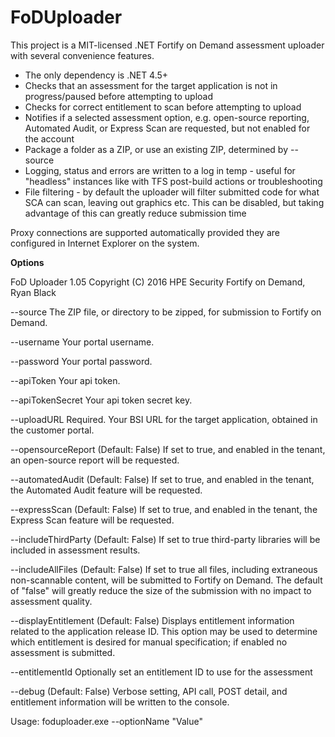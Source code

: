 # FoDUploader
This project is a MIT-licensed .NET Fortify on Demand assessment uploader with several convenience features.

* The only dependency is .NET 4.5+
* Checks that an assessment for the target application is not in progress/paused before attempting to upload 
* Checks for correct entitlement to scan before attempting to upload
* Notifies if a selected assessment option, e.g. open-source reporting, Automated Audit, or Express Scan are requested, but not enabled for the account
* Package a folder as a ZIP, or use an existing ZIP, determined by --source
* Logging, status and errors are written to a log in temp - useful for "headless" instances like with TFS post-build actions or troubleshooting
* File filtering - by default the uploader will filter submitted code for what SCA can scan, leaving out graphics etc. This can be disabled, but taking advantage of this can greatly reduce submission time 

Proxy connections are supported automatically provided they are configured in Internet Explorer	on the system.

**Options**

FoD Uploader 1.05
Copyright (C) 2016 HPE Security Fortify on Demand, Ryan Black

  --source                The ZIP file, or directory to be zipped, for
                          submission to Fortify on Demand.

  --username              Your portal username.

  --password              Your portal password.

  --apiToken              Your api token.

  --apiTokenSecret        Your api token secret key.

  --uploadURL             Required. Your BSI URL for the target application,
                          obtained in the customer portal.

  --opensourceReport      (Default: False) If set to true, and enabled in the
                          tenant, an open-source report will be requested.

  --automatedAudit        (Default: False) If set to true, and enabled in the
                          tenant, the Automated Audit feature will be requested.

  --expressScan           (Default: False) If set to true, and enabled in the
                          tenant, the Express Scan feature will be requested.

  --includeThirdParty     (Default: False) If set to true third-party libraries
                          will be included in assessment results.

  --includeAllFiles       (Default: False) If set to true all files, including
                          extraneous non-scannable content, will be submitted
                          to Fortify on Demand. The default of "false" will
                          greatly reduce the size of the submission with no
                          impact to assessment quality.

  --displayEntitlement    (Default: False) Displays entitlement information
                          related to the application release ID. This option
                          may be used to determine which entitlement is desired
                          for manual specification; if enabled no assessment is
                          submitted.

  --entitlementId         Optionally set an entitlement ID to use for the
                          assessment

  --debug                 (Default: False) Verbose setting, API call, POST
                          detail, and entitlement information will be written
                          to the console.


Usage: foduploader.exe --optionName "Value"


